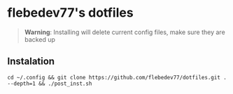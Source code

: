 # flebedev77's dotfiles

> **Warning**: Installing will delete current config files, make sure they are backed up

## Instalation

`cd ~/.config && git clone https://github.com/flebedev77/dotfiles.git . --depth=1 && ./post_inst.sh`
